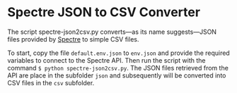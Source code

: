 # Spectre JSON to CSV Converter

The script spectre-json2csv.py converts—as its name suggests—JSON files provided by [Spectre](https://www.saltedge.com/products/spectre) to simple CSV files.

To start, copy the file ``default.env.json`` to ``env.json`` and provide the required variables to connect to the Spectre API. Then run the script with the command ``$ python spectre-json2csv.py``. The JSON files retrieved from the API are place in the subfolder ``json`` and subsequently will be converted into CSV files in the ``csv`` subfolder.
